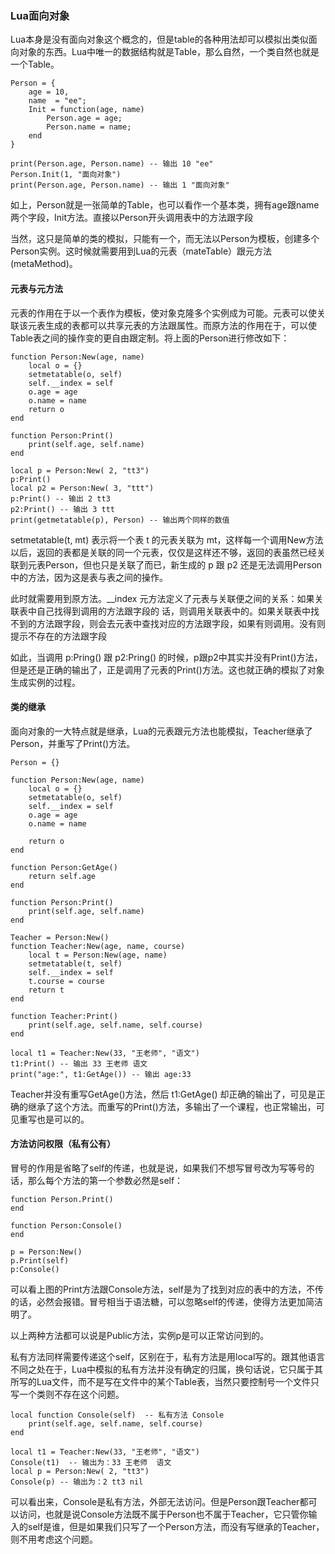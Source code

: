 ### Lua面向对象

Lua本身是没有面向对象这个概念的，但是table的各种用法却可以模拟出类似面向对象的东西。Lua中唯一的数据结构就是Table，那么自然，一个类自然也就是一个Table。

```
Person = {
    age = 10,
    name  = "ee";
    Init = function(age, name)
        Person.age = age;
        Person.name = name;
    end
}

print(Person.age, Person.name) -- 输出 10 "ee"
Person.Init(1, "面向对象")
print(Person.age, Person.name) -- 输出 1 "面向对象"
```

如上，Person就是一张简单的Table，也可以看作一个基本类，拥有age跟name两个字段，Init方法。直接以Person开头调用表中的方法跟字段

当然，这只是简单的类的模拟，只能有一个，而无法以Person为模板，创建多个Person实例。这时候就需要用到Lua的元表（mateTable）跟元方法(metaMethod)。



#### 元表与元方法

元表的作用在于以一个表作为模板，使对象克隆多个实例成为可能。元表可以使关联该元表生成的表都可以共享元表的方法跟属性。而原方法的作用在于，可以使Table表之间的操作变的更自由跟定制。将上面的Person进行修改如下：

```
function Person:New(age, name)
    local o = {}
    setmetatable(o, self)
    self.__index = self
    o.age = age
    o.name = name
    return o
end

function Person:Print()
    print(self.age, self.name)
end

local p = Person:New( 2, "tt3")
p:Print()
local p2 = Person:New( 3, "ttt")
p:Print() -- 输出 2 tt3
p2:Print() -- 输出 3 ttt
print(getmetatable(p), Person) -- 输出两个同样的数值
```

setmetatable(t, mt) 表示将一个表 t 的元表关联为 mt，这样每一个调用New方法以后，返回的表都是关联的同一个元表，仅仅是这样还不够，返回的表虽然已经关联到元表Person，但也只是关联了而已，新生成的 p 跟 p2 还是无法调用Person中的方法，因为这是表与表之间的操作。

此时就需要用到原方法。__index 元方法定义了元表与关联便之间的关系：如果关联表中自己找得到调用的方法跟字段的 话，则调用关联表中的。如果关联表中找不到的方法跟字段，则会去元表中查找对应的方法跟字段，如果有则调用。没有则提示不存在的方法跟字段

如此，当调用 p:Pring() 跟 p2:Pring() 的时候，p跟p2中其实并没有Print()方法，但是还是正确的输出了，正是调用了元表的Print()方法。这也就正确的模拟了对象生成实例的过程。

#### 类的继承

面向对象的一大特点就是继承，Lua的元表跟元方法也能模拟，Teacher继承了Person，并重写了Print()方法。

```
Person = {}

function Person:New(age, name)
    local o = {}
    setmetatable(o, self)
    self.__index = self
    o.age = age
    o.name = name

    return o
end

function Person:GetAge()
    return self.age
end

function Person:Print()
    print(self.age, self.name)
end

Teacher = Person:New()
function Teacher:New(age, name, course)
    local t = Person:New(age, name)
    setmetatable(t, self)
    self.__index = self
    t.course = course
    return t
end

function Teacher:Print()
    print(self.age, self.name, self.course)
end

local t1 = Teacher:New(33, "王老师", "语文")
t1:Print() -- 输出 33 王老师 语文
print("age:", t1:GetAge()) -- 输出 age:33
```

Teacher并没有重写GetAge()方法，然后 t1:GetAge() 却正确的输出了，可见是正确的继承了这个方法。而重写的Print()方法，多输出了一个课程，也正常输出，可见重写也是可以的。



#### 方法访问权限（私有公有）

冒号的作用是省略了self的传递，也就是说，如果我们不想写冒号改为写等号的话，那么每个方法的第一个参数必然是self：

```
function Person.Print()
end

function Person:Console()
end

p = Person:New()
p.Print(self)
p:Console()
```

可以看上图的Print方法跟Console方法，self是为了找到对应的表中的方法，不传的话，必然会报错。冒号相当于语法糖，可以忽略self的传递，使得方法更加简洁明了。

以上两种方法都可以说是Public方法，实例p是可以正常访问到的。



私有方法同样需要传递这个self，区别在于，私有方法是用local写的。跟其他语言不同之处在于，Lua中模拟的私有方法并没有确定的归属，换句话说，它只属于其所写的Lua文件，而不是写在文件中的某个Table表，当然只要控制号一个文件只写一个类则不存在这个问题。

```
local function Console(self)  -- 私有方法 Console
    print(self.age, self.name, self.course)
end

local t1 = Teacher:New(33, "王老师", "语文")
Console(t1)  -- 输出为：33 王老师  语文
local p = Person:New( 2, "tt3")
Console(p) -- 输出为：2 tt3 nil
```

可以看出来，Console是私有方法，外部无法访问。但是Person跟Teacher都可以访问，也就是说Console方法既不属于Person也不属于Teacher，它只管你输入的self是谁，但是如果我们只写了一个Person方法，而没有写继承的Teacher，则不用考虑这个问题。

